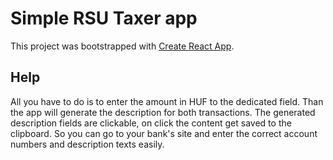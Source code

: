 # Simple RSU Taxer app

This project was bootstrapped with [Create React App](https://github.com/facebook/create-react-app).

## Help

All you have to do is to enter the amount in HUF to the dedicated field.
Than the app will generate the description for both transactions.
The generated description fields are clickable, on click the content get saved to the clipboard.
So you can go to your bank's site and enter the correct account numbers and description texts easily.
